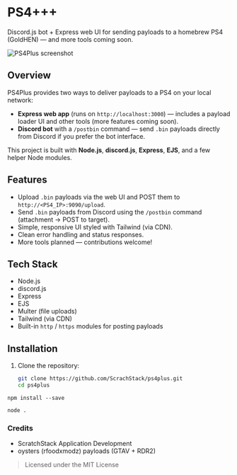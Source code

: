 # PS4+++

Discord.js bot + Express web UI for sending payloads to a homebrew PS4 (GoldHEN) — and more tools coming soon.

![PS4Plus screenshot](https://github.com/user-attachments/assets/d25cd131-b713-4447-9701-49b3be0eb2a6)

## Overview

PS4Plus provides two ways to deliver payloads to a PS4 on your local network:

- **Express web app** (runs on `http://localhost:3000`) — includes a payload loader UI and other tools (more features coming soon).
- **Discord bot** with a `/postbin` command — send `.bin` payloads directly from Discord if you prefer the bot interface.

This project is built with **Node.js**, **discord.js**, **Express**, **EJS**, and a few helper Node modules.

## Features

- Upload `.bin` payloads via the web UI and POST them to `http://<PS4_IP>:9090/upload`.
- Send `.bin` payloads from Discord using the `/postbin` command (attachment → POST to target).
- Simple, responsive UI styled with Tailwind (via CDN).
- Clean error handling and status responses.
- More tools planned — contributions welcome!

## Tech Stack

- Node.js
- discord.js
- Express
- EJS
- Multer (file uploads)
- Tailwind (via CDN)
- Built-in `http` / `https` modules for posting payloads

## Installation

1. Clone the repository:
   ```bash
   git clone https://github.com/ScrachStack/ps4plus.git
   cd ps4plus
```
npm install --save

node .

```

### Credits

- ScratchStack Application Development
- oysters (rfoodxmodz) payloads (GTAV + RDR2)


> Licensed under the MIT License
